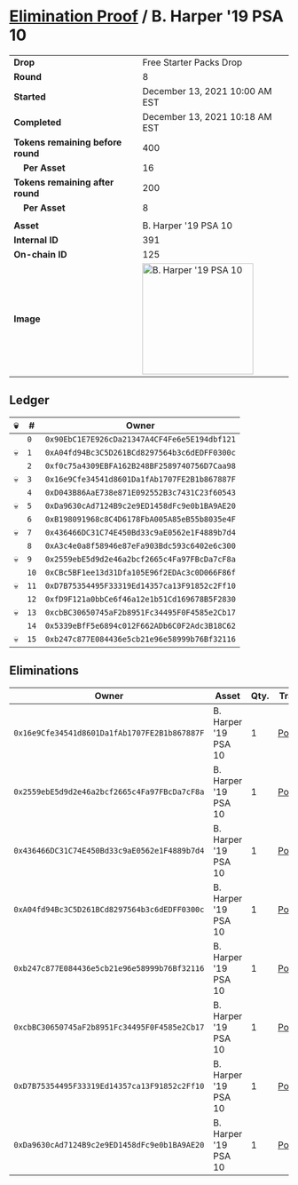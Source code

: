 # [Elimination Proof](./readme.md) / B. Harper &#039;19 PSA 10

|||
|---|---|
| **Drop** | Free Starter Packs Drop |
| **Round** | 8 |
| **Started** | December 13, 2021 10:00 AM EST |
| **Completed** | December 13, 2021 10:18 AM EST |
| **Tokens remaining before round** | 400 |
| **&nbsp;&nbsp;&nbsp;&nbsp;Per Asset** | 16 |
| **Tokens remaining after round** | 200 |
| **&nbsp;&nbsp;&nbsp;&nbsp;Per Asset** | 8 |
| | |
| **Asset** | B. Harper &#039;19 PSA 10 |
| **Internal ID** | 391 |
| **On-chain ID** | 125 |
| **Image** | <img src="https://tcdn.blokpax.com/95048cbb-7e77-43a3-87e6-d58a29d3ca39/2e04526e791f6827b70d9971a738ad695a169367be08c319754e3c9113a85196.jpg" height="200" alt="B. Harper &#039;19 PSA 10" /> |

## Ledger

| 💀 | # | Owner |
| --- | --- | --- |
|  | `0` | `0x90EbC1E7E926cDa21347A4CF4Fe6e5E194dbf121` |
| 💀 | `1` | `0xA04fd94Bc3C5D261BCd8297564b3c6dEDFF0300c` |
|  | `2` | `0xf0c75a4309EBFA162B248BF2589740756D7Caa98` |
| 💀 | `3` | `0x16e9Cfe34541d8601Da1fAb1707FE2B1b867887F` |
|  | `4` | `0xD043B86AaE738e871E092552B3c7431C23f60543` |
| 💀 | `5` | `0xDa9630cAd7124B9c2e9ED1458dFc9e0b1BA9AE20` |
|  | `6` | `0xB198091968c8C4D6178FbA005A85eB55b8035e4F` |
| 💀 | `7` | `0x436466DC31C74E450Bd33c9aE0562e1F4889b7d4` |
|  | `8` | `0xA3c4e0a8f58946e87eFa903Bdc593c6402e6c300` |
| 💀 | `9` | `0x2559ebE5d9d2e46a2bcf2665c4Fa97FBcDa7cF8a` |
|  | `10` | `0xCBc5BF1ee13d31Dfa105E96f2EDAc3c0D066F86f` |
| 💀 | `11` | `0xD7B75354495F33319Ed14357ca13F91852c2Ff10` |
|  | `12` | `0xfD9F121a0bbCe6f46a12e1b51Cd169678B5F2830` |
| 💀 | `13` | `0xcbBC30650745aF2b8951Fc34495F0F4585e2Cb17` |
|  | `14` | `0x5339eBfF5e6894c012F662ADb6C0F2Adc3B18C62` |
| 💀 | `15` | `0xb247c877E084436e5cb21e96e58999b76Bf32116` |


## Eliminations

| Owner | Asset | Qty. | Transaction |
| --- | --- | --- | --- |
| `0x16e9Cfe34541d8601Da1fAb1707FE2B1b867887F` | B. Harper '19 PSA 10 | 1 | [Polygonscan](https://polygonscan.com/tx/0x22e1fe864d2820c86344584461d8d030932df233d2a84fdbd37e952e0c144149) |
| `0x2559ebE5d9d2e46a2bcf2665c4Fa97FBcDa7cF8a` | B. Harper '19 PSA 10 | 1 | [Polygonscan](https://polygonscan.com/tx/0x68ca98dcab4c3bbe89aff1f4ed2acd68950260ce0e5d422d594cf7b0b374431d) |
| `0x436466DC31C74E450Bd33c9aE0562e1F4889b7d4` | B. Harper '19 PSA 10 | 1 | [Polygonscan](https://polygonscan.com/tx/0x03e757e6e8c6e175ea2745b5aaa79c96960b369f50a91198d0175d36bec10023) |
| `0xA04fd94Bc3C5D261BCd8297564b3c6dEDFF0300c` | B. Harper '19 PSA 10 | 1 | [Polygonscan](https://polygonscan.com/tx/0xb67e9eba1bdad155fe663f245c61f79dfb57fa62aee98e39fc4446b042256e8d) |
| `0xb247c877E084436e5cb21e96e58999b76Bf32116` | B. Harper '19 PSA 10 | 1 | [Polygonscan](https://polygonscan.com/tx/0xed8ecbdb702ca677d80d55bc3a62f008a934525cf396883e39118cdb7dda964d) |
| `0xcbBC30650745aF2b8951Fc34495F0F4585e2Cb17` | B. Harper '19 PSA 10 | 1 | [Polygonscan](https://polygonscan.com/tx/0x897001b65b188814169a28a62e2d8d90adf37f9162f55e228755a91b6887b93e) |
| `0xD7B75354495F33319Ed14357ca13F91852c2Ff10` | B. Harper '19 PSA 10 | 1 | [Polygonscan](https://polygonscan.com/tx/0x2eaaa175c2edd8b66cf29107f14e37c80f0fd83b29c713c75cfb073b291a89db) |
| `0xDa9630cAd7124B9c2e9ED1458dFc9e0b1BA9AE20` | B. Harper '19 PSA 10 | 1 | [Polygonscan](https://polygonscan.com/tx/0xd68445d44c2d3781dc353281df29db88bcfac0bb5856da0f854567951b83b18a) |
